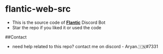 # flantic-web-src

- This is the source code of **[Flantic](https://www.flantic.gg)** Discord Bot
- Star the repo if you liked it or used the code


##Contact
- need help related to this repo? contact me on discord - Aryan.🇮🇳#7331
